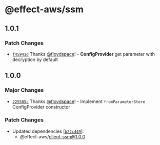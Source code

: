 # @effect-aws/ssm

## 1.0.1

### Patch Changes

- [`f45941d`](https://github.com/floydspace/effect-aws/commit/f45941d6f31b505ce22d6ca196b0c89bc2aa68e2) Thanks [@floydspace](https://github.com/floydspace)! - **ConfigProvider** get parameter with decryption by default

## 1.0.0

### Major Changes

- [`225585c`](https://github.com/floydspace/effect-aws/commit/225585c0f1d5070de3f7b8effb721742a90f7619) Thanks [@floydspace](https://github.com/floydspace)! - Implement `fromParameterStore` ConfigProvider constructor

### Patch Changes

- Updated dependencies [[`b22c449`](https://github.com/floydspace/effect-aws/commit/b22c44924a2fdf2892b7a08f4ec7f3df2c154b8a)]:
  - @effect-aws/client-ssm@1.0.0

